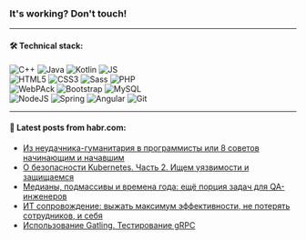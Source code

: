 ### It's working? Don't touch!

---

#### 🛠️ Technical stack:

![C++](https://img.shields.io/badge/C++-informational?logo=c%2B%2B&style=flat&logoColor=white&color=9C033A)
![Java](https://img.shields.io/badge/Java-informational?logo=java&style=flat&logoColor=white&color=007396)
![Kotlin](https://img.shields.io/badge/Kotlin-informational?logo=Kotlin&style=flat&logoColor=white&color=0095D5)
![JS](https://img.shields.io/badge/JS-informational?logo=javaScript&style=flat&logoColor=black&color=F7Df1E) <br>
![HTML5](https://img.shields.io/badge/HTML5-informational?logo=html5&style=flat&logoColor=white&color=E34F26)
![CSS3](https://img.shields.io/badge/CSS3-informational?logo=css3&style=flat&logoColor=white&color=157286)
![Sass](https://img.shields.io/badge/Saas-informational?logo=sass&style=flat&logoColor=white&color=hotpink)
![PHP](https://img.shields.io/badge/PHP-informational?logo=php&style=flat&logoColor=white&color=777BB4) <br>
![WebPAck](https://img.shields.io/badge/WebPack-informational?logo=webPack&style=flat&logoColor=white&color=FF6F00)
![Bootstrap](https://img.shields.io/badge/Bootstrap-informational?logo=Bootstrap&style=flat&logoColor=white&color=7952B3)
![MySQL](https://img.shields.io/badge/MySQL-informational?logo=MySQL&style=flat&logoColor=white&color=00f) <br>
![NodeJS](https://img.shields.io/badge/NodeJS-informational?logo=node.js&style=flat&logoColor=white&color=43853D)
![Spring](https://img.shields.io/badge/Spring-informational?logo=Spring&style=flat&logoColor=white&color=0A9EDC)
![Angular](https://img.shields.io/badge/Vue-informational?logo=vue.js&style=flat&logoColor=white&color=red)
![Git](https://img.shields.io/badge/Git-informational?logo=git&style=flat&logoColor=white&color=darkorange)

___

#### 💬 Latest posts from habr.com:

<!-- BLOG-POST-LIST:START -->
- [Из неудачника-гуманитария в программисты или 8 советов начинающим и начавшим](https://habr.com/ru/post/664722/?utm_source=habrahabr&utm_medium=rss&utm_campaign=664722)
- [О безопасности Kubernetes. Часть 2. Ищем уязвимости и защищаемся](https://habr.com/ru/post/664546/?utm_source=habrahabr&utm_medium=rss&utm_campaign=664546)
- [Медианы, подмассивы и времена года: ещё порция задач для QA-инженеров](https://habr.com/ru/post/663052/?utm_source=habrahabr&utm_medium=rss&utm_campaign=663052)
- [ИТ cопровождение: выжать максимум эффективности, не потерять сотрудников, и себя](https://habr.com/ru/post/664686/?utm_source=habrahabr&utm_medium=rss&utm_campaign=664686)
- [Использование Gatling. Тестирование gRPC](https://habr.com/ru/post/664674/?utm_source=habrahabr&utm_medium=rss&utm_campaign=664674)
<!-- BLOG-POST-LIST:END -->
